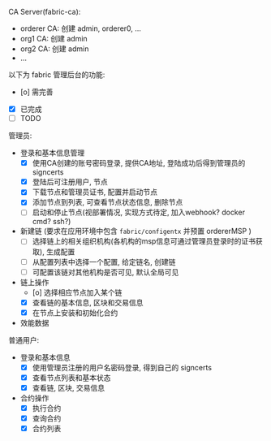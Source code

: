 CA Server(fabric-ca):
- orderer CA: 创建 admin, orderer0, ...
- org1 CA: 创建 admin
- org2 CA:  创建 admin
- ...

以下为 fabric 管理后台的功能:

- [o] 需完善
- [x] 已完成
- [ ] TODO

管理员:

* 登录和基本信息管理
    - [x] 使用CA创建的账号密码登录, 提供CA地址, 登陆成功后得到管理员的 signcerts
    - [x] 登陆后可注册用户, 节点
    - [x] 下载节点和管理员证书, 配置并启动节点
    - [x] 添加节点到列表, 可查看节点状态信息, 删除节点
    - [ ] 启动和停止节点(视部署情况, 实现方式待定, 加入webhook? docker cmd? ssh?)
* 新建链 (要求在应用环境中包含 `fabric/configentx` 并预置 ordererMSP )
    - [ ] 选择链上的相关组织机构(各机构的msp信息可通过管理员登录时的证书获取), 生成配置
    - [ ] 从配置列表中选择一个配置, 给定链名, 创建链
    - [ ] 可配置该链对其他机构是否可见, 默认全局可见
* 链上操作 
    - [o] 选择相应节点加入某个链
    - [x] 查看链的基本信息, 区块和交易信息
    - [x] 在节点上安装和初始化合约
* 效能数据


普通用户:

* 登录和基本信息
    - [x] 使用管理员注册的用户名密码登录, 得到自己的 signcerts
    - [x] 查看节点列表和基本状态
    - [x] 查看链, 区块, 交易信息
* 合约操作
    - [x] 执行合约
    - [x] 查询合约
    - [x] 合约列表
